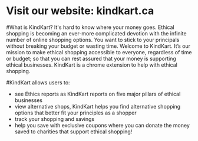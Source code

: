 # Visit our website: kindkart.ca

#What is KindKart?
It's hard to know where your money goes. Ethical shopping is becoming an ever-more complicated devotion with the infinite number of online shopping options. 
You want to stick to your principals without breaking your budget or wasting time. Welcome to KindKart. It’s our mission 
to make ethical shopping accessible to everyone, regardless of time or budget; so that you can rest assured that your money is supporting ethical businesses.
KindKart is a chrome extension to help with ethical shopping.

#KindKart allows users to:
- see Ethics reports as KindKart reports on five major pillars of ethical businesses
- view alternative shops, KindKart helps you find alternative shopping options that better fit your principles as a shopper
- track your shopping and savings
- help you save with exclusive coupons where you can donate the money saved to charities that support ethical shopping! 



